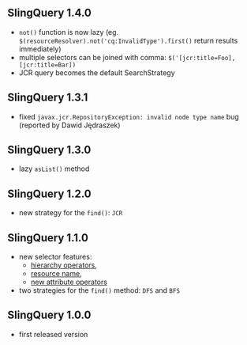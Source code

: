 ## SlingQuery 1.4.0

* `not()` function is now lazy (eg. `$(resourceResolver).not('cq:InvalidType').first()` return results immediately)
* multiple selectors can be joined with comma: `$('[jcr:title=Foo], [jcr:title=Bar])`
* JCR query becomes the default SearchStrategy

## SlingQuery 1.3.1

* fixed `javax.jcr.RepositoryException: invalid node type name` bug (reported by Dawid Jędraszek)

## SlingQuery 1.3.0

* lazy `asList()` method

## SlingQuery 1.2.0

* new strategy for the `find()`: `JCR`

## SlingQuery 1.1.0

* new selector features:
	* [hierarchy operators](https://github.com/Cognifide/Sling-Query/wiki/Hierarchy-operator-list),
	* [resource name](https://github.com/Cognifide/Sling-Query/wiki/Selector-syntax#wiki-resource-name),
	* [new attribute operators](https://github.com/Cognifide/Sling-Query/wiki/Operator%20list)
* two strategies for the `find()` method: `DFS` and `BFS`

## SlingQuery 1.0.0

* first released version
